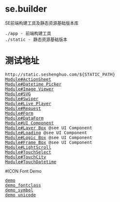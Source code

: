 # se.builder
SE前端构建工具及静态资源基础版本库

<pre>
./app - 前端构建工具
./static - 静态资源基础版本
</pre>

# 测试地址
<pre>
http://static.seshenghuo.com/${STATIC_PATH}
<a href="http://static.seshenghuo.com/static/basic/test/mod_actionsheet.shtml" target="_blank">Module#ActionSheet</a>
<a href="http://static.seshenghuo.com/static/basic/test/mod_datetimepicker.shtml" target="_blank">Module#Datetime Picker</a>
<a href="http://static.seshenghuo.com/static/basic/test/mod_imageviewer.shtml" target="_blank">Module#Image Viewer</a>
<a href="http://static.seshenghuo.com/static/basic/test/mod_svg.shtml" target="_blank">Module#SVG</a>
<a href="http://static.seshenghuo.com/static/basic/test/mod_swiper.shtml" target="_blank">Module#Swiper</a>
<a href="http://static.seshenghuo.com/static/basic/test/mod_liveplayer.shtml" target="_blank">Module#Live Player</a>
<a href="http://static.seshenghuo.com/static/basic/test/mod_request.shtml" target="_blank">Module#Request</a>
<a href="http://static.seshenghuo.com/static/basic/test/mod_form.shtml" target="_blank">Module#Form</a>
<a href="http://static.seshenghuo.com/static/basic/test/mod_dataform.shtml" target="_blank">Module#DataForm</a>
<a href="http://static.seshenghuo.com/static/basic/test/mod_uicomponent.shtml" target="_blank">Module#UI Component</a>
<a href="http://static.seshenghuo.com/static/basic/test/mod_layerbox.shtml" target="_blank">Module#Layer Box</a> @see UI Component
<a href="http://static.seshenghuo.com/static/basic/test/mod_loading.shtml" target="_blank">Module#Loading</a> @see UI Component
<a href="http://static.seshenghuo.com/static/basic/test/mod_logicbox.shtml" target="_blank">Module#Logic Box</a> @see UI Component
<a href="http://static.seshenghuo.com/static/basic/test/mod_framebox.shtml" target="_blank">Module#Frame Box</a> @see UI Component
<a href="http://static.seshenghuo.com/static/basic/test/mod_lightscroll.shtml" target="_blank">Module#LightScroll</a>
<a href="http://static.seshenghuo.com/static/basic/test/mod_touchselect.shtml" target="_blank">Module#TouchSelect</a>
<a href="http://static.seshenghuo.com/static/basic/test/mod_touchcity.shtml" target="_blank">Module#TouchCity</a>
<a href="http://static.seshenghuo.com/static/basic/test/mod_touchdatetime.shtml" target="_blank">Module#TouchDatetime</a>
</pre>

#ICON Font Demo
<pre>
<a href="http://static.seshenghuo.com/static/basic/fonts/iconfont/base/r1.0.0/demo.html" target="_blank">demo</a>
<a href="http://static.seshenghuo.com/static/basic/fonts/iconfont/base/r1.0.0/demo_fontclass.html" target="_blank">demo_fontclass</a>
<a href="http://static.seshenghuo.com/static/basic/fonts/iconfont/base/r1.0.0/demo_symbol.html" target="_blank">demo_symbol</a>
<a href="http://static.seshenghuo.com/static/basic/fonts/iconfont/base/r1.0.0/demo_unicode.html" target="_blank">demo_unicode</a>
</pre>


